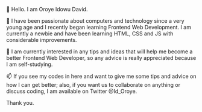 👋 Hello. I am Oroye Idowu David.
 
👀 I have been passionate about computers and technology since a very young age and I recently began learning Frontend Web Development. I am currently a newbie and have been learning HTML, CSS and JS with considerable improvements.

💞️ I am currently interested in any tips and ideas that will help me become a better Frontend Web Developer, so any advice is really appreciated because I am self-studying.

📫 If you see my codes in here and want to give me some tips and advice on how I can get better; also, if you want us to collaborate on anything or discuss coding, I am available on Twitter @Id_Oroye. 

Thank you.

<!---
Id-Oroye/Id-Oroye is a ✨ special ✨ repository because its `README.md` (this file) appears on your GitHub profile.
You can click the Preview link to take a look at your changes.
--->
